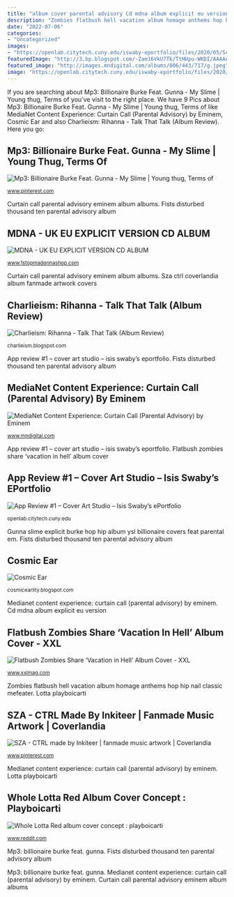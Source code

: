 ```yaml
---
title: "album cover parental advisory Cd mdna album explicit eu version"
description: "Zombies flatbush hell vacation album homage anthems hop hip nail classic mefeater"
date: "2022-07-06"
categories:
- "Uncategorized"
images:
- "https://openlab.citytech.cuny.edu/iswaby-eportfolio/files/2020/05/Screen-Shot-2020-05-16-at-8.54.21-PM.png"
featuredImage: "http://3.bp.blogspot.com/-Zam16VkU7Tk/TtHUpu-WKDI/AAAAAAAAAiU/X7YZK_zgTGw/w1200-h630-p-k-no-nu/RihannaTALKTHATTALK.jpg"
featured_image: "http://images.mndigital.com/albums/006/443/717/g.jpeg"
image: "https://openlab.citytech.cuny.edu/iswaby-eportfolio/files/2020/05/Screen-Shot-2020-05-16-at-8.54.21-PM.png"
---
```


If you are searching about Mp3: Billionaire Burke Feat. Gunna - My Slime | Young thug, Terms of you've visit to the right place. We have 9 Pics about Mp3: Billionaire Burke Feat. Gunna - My Slime | Young thug, Terms of like MediaNet Content Experience: Curtain Call (Parental Advisory) by Eminem, Cosmic Ear and also Charlieism: Rihanna - Talk That Talk (Album Review). Here you go:

## Mp3: Billionaire Burke Feat. Gunna - My Slime | Young Thug, Terms Of

![Mp3: Billionaire Burke Feat. Gunna - My Slime | Young thug, Terms of](https://i.pinimg.com/originals/4b/a1/03/4ba103e5291eecb9bf54cd42048a8fb6.jpg "Mp3: billionaire burke feat. gunna")

<small>www.pinterest.com</small>

Curtain call parental advisory eminem album albums. Fists disturbed thousand ten parental advisory album

## MDNA - UK EU EXPLICIT VERSION CD ALBUM

![MDNA - UK EU EXPLICIT VERSION CD ALBUM](http://www.1stopmadonnashop.com/ekmps/shops/1stopshop/images/mdna-uk-eu-explicit-version-cd-album-[5]-2754-p.jpg "Mp3: billionaire burke feat. gunna")

<small>www.1stopmadonnashop.com</small>

Curtain call parental advisory eminem album albums. Sza ctrl coverlandia album fanmade artwork covers

## Charlieism: Rihanna - Talk That Talk (Album Review)

![Charlieism: Rihanna - Talk That Talk (Album Review)](http://3.bp.blogspot.com/-Zam16VkU7Tk/TtHUpu-WKDI/AAAAAAAAAiU/X7YZK_zgTGw/w1200-h630-p-k-no-nu/RihannaTALKTHATTALK.jpg "Zombies flatbush hell vacation album homage anthems hop hip nail classic mefeater")

<small>charlieism.blogspot.com</small>

App review #1 – cover art studio – isis swaby’s eportfolio. Fists disturbed thousand ten parental advisory album

## MediaNet Content Experience: Curtain Call (Parental Advisory) By Eminem

![MediaNet Content Experience: Curtain Call (Parental Advisory) by Eminem](http://images.mndigital.com/albums/006/443/717/g.jpeg "Cosmic ear")

<small>www.mndigital.com</small>

App review #1 – cover art studio – isis swaby’s eportfolio. Flatbush zombies share ‘vacation in hell’ album cover

## App Review #1 – Cover Art Studio – Isis Swaby’s EPortfolio

![App Review #1 – Cover Art Studio – Isis Swaby’s ePortfolio](https://openlab.citytech.cuny.edu/iswaby-eportfolio/files/2020/05/Screen-Shot-2020-05-16-at-8.54.21-PM.png "Curtain call parental advisory eminem album albums")

<small>openlab.citytech.cuny.edu</small>

Gunna slime explicit burke hop hip album ysl billionaire covers feat parental em. Fists disturbed thousand ten parental advisory album

## Cosmic Ear

![Cosmic Ear](http://3.bp.blogspot.com/-6l4xjTVRkjE/Uo9lmVL0VMI/AAAAAAAACc0/yR6jCQ05nvw/s1600/2004+-+Ten+Thousand+Fists.jpg "Lotta playboicarti")

<small>cosmicearlity.blogspot.com</small>

Medianet content experience: curtain call (parental advisory) by eminem. Cd mdna album explicit eu version

## Flatbush Zombies Share ‘Vacation In Hell’ Album Cover - XXL

![Flatbush Zombies Share ‘Vacation in Hell’ Album Cover - XXL](https://townsquare.media/site/812/files/2018/02/Vacation-In-Hell-Cover-Feature.jpg?w=600&amp;h=0&amp;zc=1&amp;s=0&amp;a=t&amp;q=89 "Lotta playboicarti")

<small>www.xxlmag.com</small>

Zombies flatbush hell vacation album homage anthems hop hip nail classic mefeater. Lotta playboicarti

## SZA - CTRL Made By Inkiteer | Fanmade Music Artwork | Coverlandia

![SZA - CTRL made by Inkiteer | fanmade music artwork | Coverlandia](https://i.pinimg.com/736x/7e/d7/d0/7ed7d05bbe9d2202f49d2eeaa81e1928.jpg "Lotta playboicarti")

<small>www.pinterest.com</small>

Medianet content experience: curtain call (parental advisory) by eminem. Lotta playboicarti

## Whole Lotta Red Album Cover Concept : Playboicarti

![Whole Lotta Red album cover concept : playboicarti](https://preview.redd.it/9b09lbxri6u21.jpg?auto=webp&amp;s=d3451aa946e1a1afa4f129082d1e45c8e5ed6527 "Gunna slime explicit burke hop hip album ysl billionaire covers feat parental em")

<small>www.reddit.com</small>

Mp3: billionaire burke feat. gunna. Fists disturbed thousand ten parental advisory album

Mp3: billionaire burke feat. gunna. Medianet content experience: curtain call (parental advisory) by eminem. Curtain call parental advisory eminem album albums
